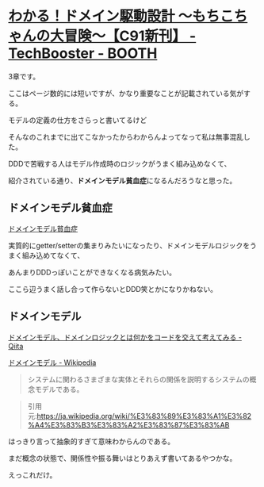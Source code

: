 # [わかる！ドメイン駆動設計 ～もちこちゃんの大冒険～【C91新刊】 - TechBooster - BOOTH](https://booth.pm/ja/items/392260)

3章です。

ここはページ数的には短いですが、かなり重要なことが記載されている気がする。

モデルの定義の仕方をさらっと書いてるけど

そんなのこれまでに出てこなかったからわからんよってなって私は無事混乱した。

DDDで苦戦する人はモデル作成時のロジックがうまく組み込めなくて、

紹介されている通り、**ドメインモデル貧血症**になるんだろうなと思った。

## ドメインモデル貧血症

[ドメインモデル貧血症](https://bliki-ja.github.io/AnemicDomainModel/)

実質的にgetter/setterの集まりみたいになったり、ドメインモデルロジックをうまく組み込めてなくて、

あんまりDDDっぽいことができなくなる病気みたい。

ここら辺うまく話し合って作らないとDDD笑とかになりかねない。

## ドメインモデル

[ドメインモデル、ドメインロジックとは何かをコードを交えて考えてみる - Qiita](https://qiita.com/nunulk/items/022ca288fb957ba58b52)

[ドメインモデル - Wikipedia](https://ja.wikipedia.org/wiki/%E3%83%89%E3%83%A1%E3%82%A4%E3%83%B3%E3%83%A2%E3%83%87%E3%83%AB)

> システムに関わるさまざまな実体とそれらの関係を説明するシステムの概念モデルである。

> 引用元:https://ja.wikipedia.org/wiki/%E3%83%89%E3%83%A1%E3%82%A4%E3%83%B3%E3%83%A2%E3%83%87%E3%83%AB

はっきり言って抽象的すぎて意味わからんのである。

まだ概念の状態で、関係性や振る舞いはとりあえず書いてあるやつかな。

えっこれだけ。
